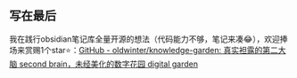 ## 写在最后

我在践行obsidian笔记库全量开源的想法（代码能力不够，笔记来凑😂），欢迎捧场来赏赐1个star⭐️：[GitHub - oldwinter/knowledge-garden: 真实袒露的第二大脑 second brain，未经美化的数字花园 digital garden](https://github.com/oldwinter/knowledge-garden)